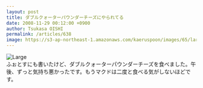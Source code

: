 ```yaml
---
layout: post
title: ダブルクォーターパウンダーチーズにやられてる
date: 2008-11-29 00:12:00 +0900
author: Tsukasa OISHI
permalink: /articles/638
image: https://s3-ap-northeast-1.amazonaws.com/kaeruspoon/images/65/large.JPG?1300878249
---
```



![Large](https://s3-ap-northeast-1.amazonaws.com/kaeruspoon/images/65/large.JPG?1300878249)  
ふぉとすにも書いたけど、ダブルクォーターパウンダーチーズを食べました。午後、ずっと気持ち悪かったです。もうマクドは二度と食べる気がしないほどです。  

